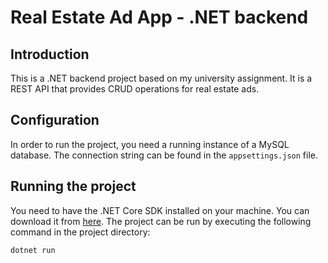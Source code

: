 # Real Estate Ad App - .NET backend

## Introduction

This is a .NET backend project based on my university assignment. It is a REST API that provides CRUD operations for real estate ads.

## Configuration

In order to run the project, you need a running instance of a MySQL database. The connection string can be found in the `appsettings.json` file.

## Running the project

You need to have the .NET Core SDK installed on your machine. You can download it from [here](https://dotnet.microsoft.com/download).
The project can be run by executing the following command in the project directory:

```bash
dotnet run
```
